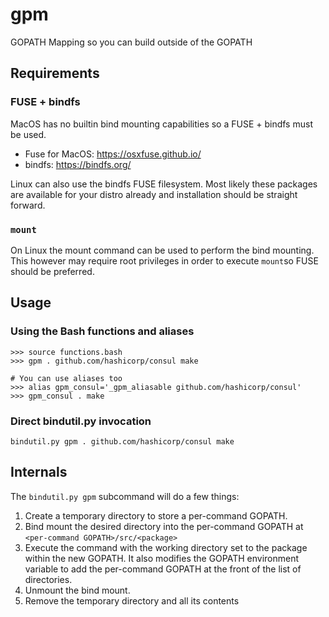 # gpm
GOPATH Mapping so you can build outside of the GOPATH

## Requirements

### FUSE + bindfs

MacOS has no builtin bind mounting capabilities so a FUSE + bindfs must be used.

* Fuse for MacOS: https://osxfuse.github.io/
* bindfs: https://bindfs.org/

Linux can also use the bindfs FUSE filesystem. Most likely these packages are available for your distro already and installation should be straight forward.

### `mount`

On Linux the mount command can be used to perform the bind mounting. This however may require root privileges in order to execute `mount`so FUSE should be preferred.

## Usage

### Using the Bash functions and aliases

```
>>> source functions.bash
>>> gpm . github.com/hashicorp/consul make

# You can use aliases too
>>> alias gpm_consul='_gpm_aliasable github.com/hashicorp/consul'
>>> gpm_consul . make
```

### Direct bindutil.py invocation

```
bindutil.py gpm . github.com/hashicorp/consul make
```

## Internals

The `bindutil.py gpm` subcommand will do a few things:

1. Create a temporary directory to store a per-command GOPATH. 
2. Bind mount the desired directory into the per-command GOPATH at `<per-command GOPATH>/src/<package>`
3. Execute the command with the working directory set to the package within the new GOPATH. It also modifies the GOPATH environment variable to add the per-command GOPATH at the front of the list of directories.
4. Unmount the bind mount.
5. Remove the temporary directory and all its contents
